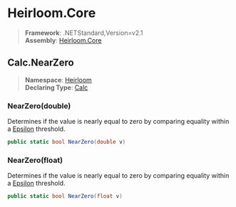 # Heirloom.Core

> **Framework**: .NETStandard,Version=v2.1  
> **Assembly**: [Heirloom.Core][0]  

## Calc.NearZero

> **Namespace**: [Heirloom][0]  
> **Declaring Type**: [Calc][1]  

### NearZero(double)

Determines if the value is nearly equal to zero by comparing equality within a [Epsilon][2] threshold.

```cs
public static bool NearZero(double v)
```

### NearZero(float)

Determines if the value is nearly equal to zero by comparing equality within a [Epsilon][2] threshold.

```cs
public static bool NearZero(float v)
```

[0]: ../../../Heirloom.Core.md
[1]: ../Calc.md
[2]: Epsilon.md
